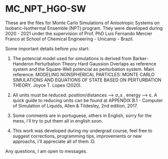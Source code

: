 # MC_NPT_HGO-SW
These are the files for Monte Carlo Simulations of Anisotropic Systems on Isobaric-Isothermal Ensemble (NPT) program. They were developed during 2020 - 2021 under the supervision of Prof. PhD Luis Fernando Mercier Franco at School of Chemical Engineering - Unicamp - Brazil.


Some important details before you start:

1. The potencial model used for simulations is derived from Barker-Handeron Perturbation Theory Hard Gaussion Overlaps as reference system and the Square-Well potencial as perturbation system. Main reference: MODELING NONSPHERICAL PARTICLES: MONTE CARLO SIMULATIONS AND EQUATIONS OF STATE BASED ON PERTURBATION THEORY. Joyce T. Lopes (2020).

2. All units must be reduced: position/distances --> σ_s , energy --> ε. A quick guide to reducing units can be found at  APPENDIX B.1 - Computer of Simulation of Liquids, Allen & Tildesley, 2nd edition, 2017.

3. Some comments are in portuguese, others in English, sorry for the mess, i'll try to put them all in english soon.

4. This work was developed during my undergrad course, feel free to suggest corrections, programming tips, improvements or new approachs, i'll appreciate all of them :D.

Any questions, I am open to messages. 
